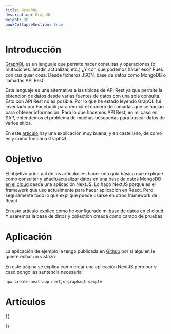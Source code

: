 ```yaml
---
title: GraphQL
description: GraphQL
weight: 20
bookCollapseSection: true
---
```


# Introducción

[GraphQL](https://graphql.org/) es un lenguaje que permite hacer consultas y operaciones (o mutaciones: añadir, actualizar, etc.) ¿Y con que podemos hacer eso? Pues con cualquier cosa: Desde ficheros JSON, base de datos como MongoDB o llamadas API Rest.

Este lenguaje es una alternativa a las típicas de API Rest ya que permite la obtención de datos desde varias fuentes de datos con una sola consulta. Esto con API Rest no es posible. 
Por lo que he estado leyendo GrapQL fui inventado por Facebook para reducir el numero de llamadas que se hacían para obtener información. Para lo que hacemos API Rest, en mi caso en SAP, entendemos el problema de muchas búsquedas para buscar datos de varios sitios.

En este [artículo](https://www.paradigmadigital.com/dev/graphql-todos-uno-uno-todos/) hay una explicación muy buena, y en castellano, de como es y como funciona GraphQL.


# Objetivo

El objetivo principal de los artículos es hacer una guía básica que explique como consultar y añadir/actualizar datos en una base de datos [MongoDB en el cloud](https://cloud.mongodb.com/) desde una aplicación NextJS. Lo hago NextJS porque es el framework que uso actualmente para hacer aplicación en React. Pero seguramente todo lo que explique puede usarse en otros framework de React.

En este [artículo](https://irodrigob.github.io/docs/mongodb/cloud/) explico como he configurado mi base de datos en el cloud. Y usaremos la base de datos y collection creada como campo de pruebas.

# Aplicación

La aplicación de ejemplo la tengo públicada en [Github](https://github.com/irodrigob/nextjs-graphql-sample) por si alguien le quiere echar un vistazo.

En este página se explica como crear una aplicación NextJS pero por si caso pongo las sentencia necesaria:
```tpl
npx create-next-app nextjs-graphaql-sample
```

# Artículos

{{<section>}}